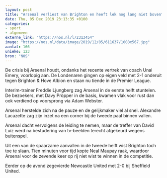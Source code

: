 ```yaml
---
layout: post
title: "Arsenal verliest van Brighton en heeft lek nog lang niet boven"
date: Thu, 05 Dec 2019 23:13:35 +0100
categories: 
- sport 
- algemeen 
externe_link: "https://nos.nl/l/2313454"
image: "https://nos.nl/data/image/2019/12/05/611637/1008x567.jpg"
aantal: 166
unieke: 123
bron: "NOS"
---
```


<p>De crisis bij Arsenal houdt, ondanks het recente vertrek van coach Unai Emery, voorlopig aan. De Londenaren gingen op eigen veld met 2-1 onderuit tegen Brighton &amp; Hove Albion en staan nu tiende in de Premier League.</p>
<p>Interim-trainer Freddie Ljungberg zag Arsenal in de eerste helft stuntelen. De bezoekers, met Davy Pröpper in de basis, kwamen vlak voor rust dan ook verdiend op voorsprong via Adam Webster.</p>
<p>Arsenal herstelde zich na de pauze en de gelijkmaker viel al snel. Alexandre Lacazette zag zijn inzet na een corner bij de tweede paal binnen vallen.</p>
<p>Arsenal dacht vervolgens de leiding te nemen, maar de treffer van David Luiz werd na bestudering van tv-beelden terecht afgekeurd wegens buitenspel.</p>
<p>Uit een van de spaarzame aanvallen in de tweede helft wist Brighton toch toe te slaan. Tien minuten voor tijd kopte Neal Maupay raak, waardoor Arsenal voor de zevende keer op rij niet wist te winnen in de competitie.</p>
<p>Eerder op de avond zegevierde Newcastle United met 2-0 bij Sheffield United.</p>
